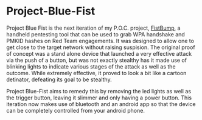 # Project-Blue-Fist
Project Blue Fist is the next iteration of my P.O.C. project, [FistBump](https://github.com/eliddell1/FistBump), a handheld pentesting tool that can be used to grab WPA handshake and PMKID hashes on Red Team engagements. It was designed to allow one to get close to the target network without raising suspision.  The original proof of concept was a stand alone device that launched a very effective attack via the push of a button, but was not exactly stealthy has it made use of blinking lights to indicate various stages of the attack as well as the outcome.  While extremely effective, it proved to look a bit like a cartoon detinator, defeating its goal to be stealthy.

Project Blue-Fist aims to remedy this by removing the led lights as well as the trigger button, leaving it slimmer and only having a power button.  This iteration now makes use of bluetooth and an android app so that the device can be completely controlled from your android phone.

